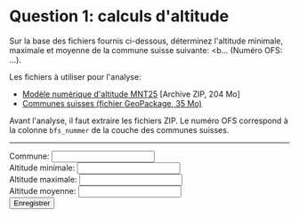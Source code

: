 # Question 1: calculs d'altitude

<link rel="stylesheet" href="assets/q1/style.css" />

Sur la base des fichiers fournis ci-dessous, déterminez l'altitude minimale, maximale et moyenne
de la commune suisse suivante: <b<span id="commune">...</span> (Numéro OFS: <span id="no_bfs">...</span>)</b>.

Les fichiers à utiliser pour l'analyse:

<ul>
  <li><a href="assets/q1/mnt25_ch.tif.zip"><i class="far fa-file"></i> Modèle numérique d'altitude MNT25</a> [Archive ZIP, 204 Mo]</li>
  <li><a href="assets/q1/swissboundaries3d_1_5_lv95.gpkg"><i class="far fa-file"></i> Communes suisses (fichier GeoPackage, 35 Mo)</a></li>
</ul>

Avant l'analyse, il faut extraire les fichiers ZIP. Le numéro OFS correspond à la colonne `bfs_nummer` de la couche des communes suisses.

---

<div id="q1wrapper" style="">
  <form id="q1" onsubmit="event.preventDefault(); Q.submit()">
    <div class="form-group">
      <label>Commune:</label>
      <input readonly id="commune_fld" name="commune" class="form-control" />
    </div>
    <div class="form-group">
      <label for="minAltitude">Altitude minimale:</label>
      <input id="minAltitude" name="minAltitude" class="form-control" onchange="Q.save()" />
    </div>
    <div class="form-group">
      <label for="maxAltitude">Altitude maximale:</label>
      <input id="maxAltitude" name="maxAltitude" class="form-control" onchange="Q.save()" />
    </div>
    <div class="form-group">
      <label for="avgAltitude">Altitude moyenne:</label>
      <input id="avgAltitude" name="avgAltitude" class="form-control" onchange="Q.save()" />
    </div>
    <button class="btn btn-sm btn-success">Enregistrer</button>
  </form>
</div>
<script src="assets/q1/script.js"></script>
